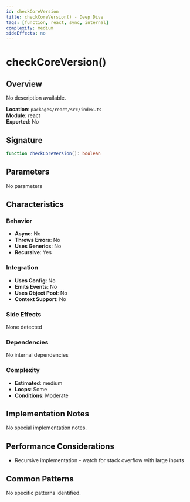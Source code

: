 ```yaml
---
id: checkCoreVersion
title: checkCoreVersion() - Deep Dive
tags: [function, react, sync, internal]
complexity: medium
sideEffects: no
---
```


# checkCoreVersion()

## Overview
No description available.

**Location**: `packages/react/src/index.ts`  
**Module**: react  
**Exported**: No  

## Signature
```typescript
function checkCoreVersion(): boolean
```

## Parameters
No parameters

## Characteristics

### Behavior
- **Async**: No
- **Throws Errors**: No
- **Uses Generics**: No
- **Recursive**: Yes

### Integration
- **Uses Config**: No
- **Emits Events**: No
- **Uses Object Pool**: No
- **Context Support**: No

### Side Effects
None detected

### Dependencies
No internal dependencies

### Complexity
- **Estimated**: medium
- **Loops**: Some
- **Conditions**: Moderate



## Implementation Notes
No special implementation notes.

## Performance Considerations
- Recursive implementation - watch for stack overflow with large inputs

## Common Patterns
No specific patterns identified.
